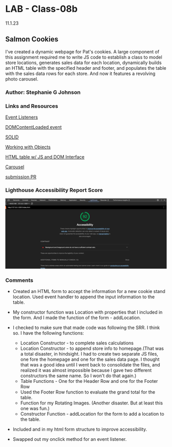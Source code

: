 # LAB - Class-08b

11.1.23

## Salmon Cookies

I've created a dynamic webpage for Pat's cookies. A large component of this assignment required me to write JS code to establish a class to model store locations, generates sales data for each location, dynamically builds an HTML table with the specified header and footer, and populates the table with the sales data rows for each store. And now it features a revolving photo carousel.

### Author: Stephanie G Johnson

### Links and Resources

[Event Listeners](https://www.w3schools.com/js/js_htmldom_eventlistener.asp)

[DOMContentLoaded event](https://developer.mozilla.org/en-US/docs/Web/API/Document/DOMContentLoaded_event)

[SOLID](https://www.geeksforgeeks.org/single-responsibility-in-solid-design-principle/)

[Working with Objects](https://developer.mozilla.org/en-US/docs/Web/JavaScript/Guide/Working_with_objects)

[HTML table w/ JS and DOM Interface](https://developer.mozilla.org/en-US/docs/Web/API/Document_Object_Model/Traversing_an_HTML_table_with_JavaScript_and_DOM_Interfaces#creating_an_html_table_dynamically)

[Carousel](https://css-tricks.com/css-only-carousel/)

[submission PR](https://stepheegee.github.io/cookie-stand/)


### Lighthouse Accessibility Report Score
![Lighthouse](photos/lighthouse08.png)



### Comments

* Created an HTML form to accept the information for a new cookie stand location. Used event handler to append the input information to the table.

* My constructor function was Location with properties that I included in the form. And I made the function of the form - addLocation. 

* I checked to make sure that made code was following the SRR. I think so. I have the following functions: 
    * Location Constructor - to complete sales calculations
    * Location Constructor - to append store info to homepage.(That was a total disaster, in hindsight. I had to create two separate JS files, one fore the homepage and one for the sales data page. I thought that was a good idea until I went back to consolidate the files, and realized it was almost impossible because I gave two different constructors the same name. So I won't do that again.)
    * Table Functions - One for the Header Row and one for the Footer Row
    * Used the Footer Row function to evaluate the grand total for the table. 
    * Function for my Rotating Images. (Another disaster. But at least this one was fun.)
    * Constructor Function - addLocation for the form to add a location to the table. 


* Included </fieldset> and </legend> in my html form structure to improve accessibility. 

* Swapped out my onclick method for an event listener. 


